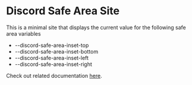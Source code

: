 # Discord Safe Area Site

This is a minimal site that displays the current value for the following safe area variables

- --discord-safe-area-inset-top
- --discord-safe-area-inset-bottom
- --discord-safe-area-inset-left
- --discord-safe-area-inset-right

Check out related documentation [here](https://discord.com/developers/docs/activities/development-guides#mobile-safe-areas).
